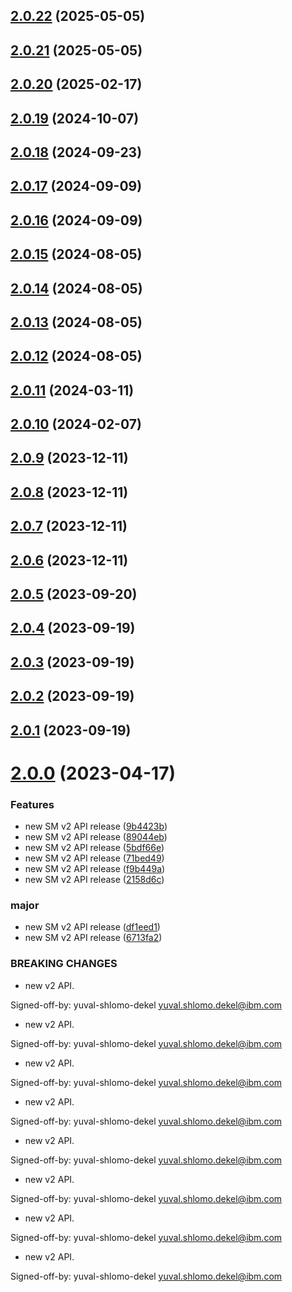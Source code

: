 ## [2.0.22](https://github.com/IBM/secrets-manager-java-sdk/compare/v2.0.21...v2.0.22) (2025-05-05)

## [2.0.21](https://github.com/IBM/secrets-manager-java-sdk/compare/v2.0.20...v2.0.21) (2025-05-05)

## [2.0.20](https://github.com/IBM/secrets-manager-java-sdk/compare/v2.0.19...v2.0.20) (2025-02-17)

## [2.0.19](https://github.com/IBM/secrets-manager-java-sdk/compare/v2.0.18...v2.0.19) (2024-10-07)

## [2.0.18](https://github.com/IBM/secrets-manager-java-sdk/compare/v2.0.17...v2.0.18) (2024-09-23)

## [2.0.17](https://github.com/IBM/secrets-manager-java-sdk/compare/v2.0.16...v2.0.17) (2024-09-09)

## [2.0.16](https://github.com/IBM/secrets-manager-java-sdk/compare/v2.0.15...v2.0.16) (2024-09-09)

## [2.0.15](https://github.com/IBM/secrets-manager-java-sdk/compare/v2.0.14...v2.0.15) (2024-08-05)

## [2.0.14](https://github.com/IBM/secrets-manager-java-sdk/compare/v2.0.13...v2.0.14) (2024-08-05)

## [2.0.13](https://github.com/IBM/secrets-manager-java-sdk/compare/v2.0.12...v2.0.13) (2024-08-05)

## [2.0.12](https://github.com/IBM/secrets-manager-java-sdk/compare/v2.0.11...v2.0.12) (2024-08-05)

## [2.0.11](https://github.com/IBM/secrets-manager-java-sdk/compare/v2.0.10...v2.0.11) (2024-03-11)

## [2.0.10](https://github.com/IBM/secrets-manager-java-sdk/compare/v2.0.9...v2.0.10) (2024-02-07)

## [2.0.9](https://github.com/IBM/secrets-manager-java-sdk/compare/v2.0.8...v2.0.9) (2023-12-11)

## [2.0.8](https://github.com/IBM/secrets-manager-java-sdk/compare/v2.0.7...v2.0.8) (2023-12-11)

## [2.0.7](https://github.com/IBM/secrets-manager-java-sdk/compare/v2.0.6...v2.0.7) (2023-12-11)

## [2.0.6](https://github.com/IBM/secrets-manager-java-sdk/compare/v2.0.5...v2.0.6) (2023-12-11)

## [2.0.5](https://github.com/IBM/secrets-manager-java-sdk/compare/v2.0.4...v2.0.5) (2023-09-20)

## [2.0.4](https://github.com/IBM/secrets-manager-java-sdk/compare/v2.0.3...v2.0.4) (2023-09-19)

## [2.0.3](https://github.com/IBM/secrets-manager-java-sdk/compare/v2.0.2...v2.0.3) (2023-09-19)

## [2.0.2](https://github.com/IBM/secrets-manager-java-sdk/compare/v2.0.1...v2.0.2) (2023-09-19)

## [2.0.1](https://github.com/IBM/secrets-manager-java-sdk/compare/v2.0.0...v2.0.1) (2023-09-19)

# [2.0.0](https://github.com/IBM/secrets-manager-java-sdk/compare/v1.0.57...v2.0.0) (2023-04-17)


### Features

* new SM v2 API release ([9b4423b](https://github.com/IBM/secrets-manager-java-sdk/commit/9b4423b97d50334a597b153dffec290f400eeb37))
* new SM v2 API release ([89044eb](https://github.com/IBM/secrets-manager-java-sdk/commit/89044ebb6227ec3c34c5da9dbc60019dbab5472d))
* new SM v2 API release ([5bdf66e](https://github.com/IBM/secrets-manager-java-sdk/commit/5bdf66e11c07ceca114ee641d26142c404dababc))
* new SM v2 API release ([71bed49](https://github.com/IBM/secrets-manager-java-sdk/commit/71bed493e5db92a1a755f4eba42479077fe99834))
* new SM v2 API release ([f9b449a](https://github.com/IBM/secrets-manager-java-sdk/commit/f9b449ae63ff50d236f77020b91089cac08f6e2a))
* new SM v2 API release ([2158d6c](https://github.com/IBM/secrets-manager-java-sdk/commit/2158d6c641078cc80a523f4eb581fb0cafe6cbb2))


### major

* new SM v2 API release ([df1eed1](https://github.com/IBM/secrets-manager-java-sdk/commit/df1eed1f8dbf9672a7012a670f94368742189a1e))
* new SM v2 API release ([6713fa2](https://github.com/IBM/secrets-manager-java-sdk/commit/6713fa2cd74feef60b80bca22100bf9186420806))


### BREAKING CHANGES

* new v2 API.

Signed-off-by: yuval-shlomo-dekel <yuval.shlomo.dekel@ibm.com>
* new v2 API.

Signed-off-by: yuval-shlomo-dekel <yuval.shlomo.dekel@ibm.com>
* new v2 API.

Signed-off-by: yuval-shlomo-dekel <yuval.shlomo.dekel@ibm.com>
* new v2 API.

Signed-off-by: yuval-shlomo-dekel <yuval.shlomo.dekel@ibm.com>
* new v2 API.

Signed-off-by: yuval-shlomo-dekel <yuval.shlomo.dekel@ibm.com>
* new v2 API.

Signed-off-by: yuval-shlomo-dekel <yuval.shlomo.dekel@ibm.com>
* new v2 API.

Signed-off-by: yuval-shlomo-dekel <yuval.shlomo.dekel@ibm.com>
* new v2 API.

Signed-off-by: yuval-shlomo-dekel <yuval.shlomo.dekel@ibm.com>
